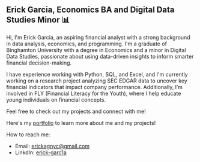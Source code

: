 ## Erick Garcia, Economics BA and Digital Data Studies Minor 📊

Hi, I'm Erick Garcia, an aspiring financial analyst with a strong background in data analysis, economics, and programming. I'm a graduate of Binghamton University with a degree in Economics and a minor in Digital Data Studies, passionate about using data-driven insights to inform smarter financial decision-making. 

I have experience working with Python, SQL, and Excel, and I'm currently working on a research project analyzing SEC EDGAR data to uncover key financial indicators that impact company performance. Additionally, I’m involved in FLY (Financial Literacy for the Youth), where I help educate young individuals on financial concepts. 

Feel free to check out my projects and connect with me! 

Here's my [portfolio](https://erickagnyc.wixsite.com/erickgarcia) to learn more about me and my projects!

How to reach me: 
* Email: erickagnyc@gmail.com
* LinkdIn: [erick-garc1a](https://www.linkedin.com/in/erick-garc1a/)

<!-- 
https://www.binghamton.edu/harpur/degrees/digital-data/minor/index.html link for relevant coursework 
include relevant coursework into this github thing 

